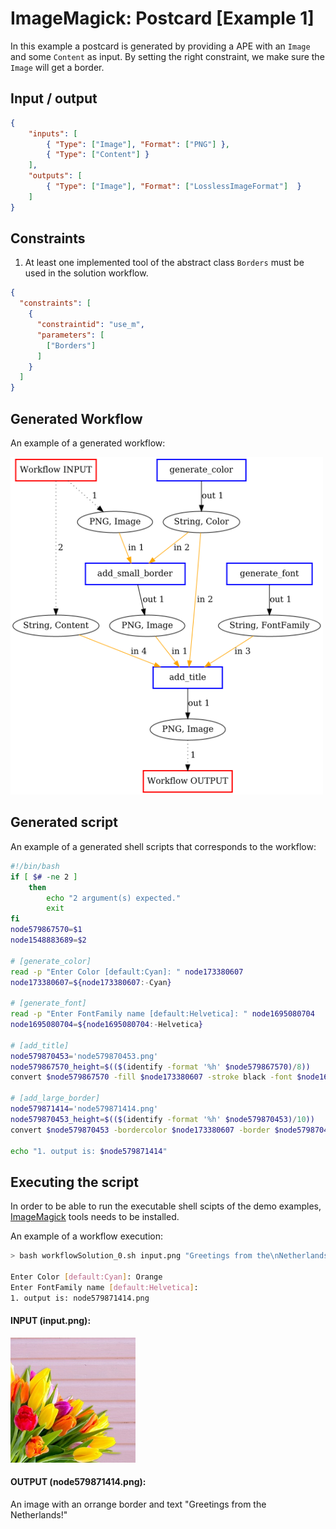 # ImageMagick: Postcard [Example 1]

In this example a postcard is generated by providing a APE with an `Image` and some `Content` as input. By setting the right constraint, we make sure the `Image` will get a border.

## Input / output

```json
{
	"inputs": [
		{ "Type": ["Image"], "Format": ["PNG"] },
		{ "Type": ["Content"] }
	],
	"outputs": [
		{ "Type": ["Image"], "Format": ["LosslessImageFormat"]  }
	]
}
```

## Constraints

1) At least one implemented tool of the abstract class `Borders` must be used in the solution workflow.

```json
{
  "constraints": [
    {
      "constraintid": "use_m",
      "parameters": [
        ["Borders"]
      ]
    }
  ]
}

```

## Generated Workflow
An example of a generated workflow:

<img src="Workflows/ExampleWorkflow.png" width="500">

## Generated script
An example of a generated shell scripts that corresponds to the workflow:
```bash
#!/bin/bash
if [ $# -ne 2 ]
	then
		echo "2 argument(s) expected."
		exit
fi
node579867570=$1
node1548883689=$2

# [generate_color]
read -p "Enter Color [default:Cyan]: " node173380607
node173380607=${node173380607:-Cyan}

# [generate_font]
read -p "Enter FontFamily name [default:Helvetica]: " node1695080704
node1695080704=${node1695080704:-Helvetica}

# [add_title]
node579870453='node579870453.png'
node579867570_height=$(($(identify -format '%h' $node579867570)/8))
convert $node579867570 -fill $node173380607 -stroke black -font $node1695080704 -pointsize $node579867570_height -gravity north -annotate 0 "$node1548883689" $node579870453

# [add_large_border]
node579871414='node579871414.png'
node579870453_height=$(($(identify -format '%h' $node579870453)/10))
convert $node579870453 -bordercolor $node173380607 -border $node579870453_height $node579871414

echo "1. output is: $node579871414"
```

## Executing the script

In order to be able to run the executable shell scipts of the demo examples, [ImageMagick](https://imagemagick.org/index.php) tools needs to be installed.

An example of a workflow execution:
```bash
> bash workflowSolution_0.sh input.png "Greetings from the\nNetherlands!"

Enter Color [default:Cyan]: Orange
Enter FontFamily name [default:Helvetica]:
1. output is: node579871414.png
```

#### INPUT (input.png):
<img src="Implementations/input.png" width="200">


#### OUTPUT (node579871414.png):
An image with an orrange border and text "Greetings from the Netherlands!"
<!---
#### `add_title` (node579870453.png)
<img src="Implementations/node579870453.png" width="200">

#### `add_large_border` OUTPUT (node579871414.png):
<img src="Implementations/node579871414.png" width="200">
--->
